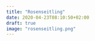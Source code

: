 ```yaml
---
title: "Rosenseitling"
date: 2020-04-23T08:10:50+02:00
draft: true
image: "rosenseitling.png"
---
```

